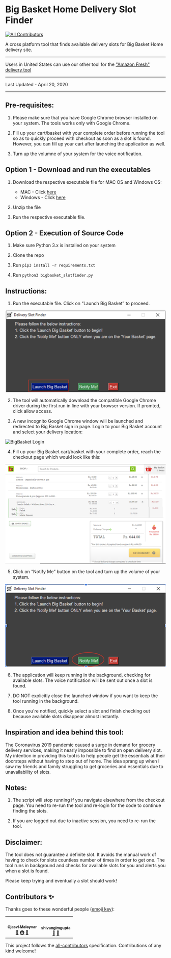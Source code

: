 # Big Basket Home Delivery Slot Finder
<!-- ALL-CONTRIBUTORS-BADGE:START - Do not remove or modify this section -->
[![All Contributors](https://img.shields.io/badge/all_contributors-2-orange.svg?style=flat-square)](#contributors-)
<!-- ALL-CONTRIBUTORS-BADGE:END -->
A cross platform tool that finds available delivery slots for Big Basket Home delivery site.

****
Users in United States can use our other tool for the ["Amazon Fresh" delivery tool](https://github.com/ojasvi92/Amazon-Fresh-Delivery-Slot-Notifier-COVID-19)
****
Last Updated - April 20, 2020
****

## Pre-requisites: 

1. Please make sure that you have Google Chrome browser installed on your system. The tools works only with Google Chrome.

2. Fill up your cart/basket with your complete order before running the tool so as to quickly proceed with checkout as soon as a slot is found. However, you can fill up your cart after launching the application as well.

3. Turn up the volumne of your system for the voice notification.



## Option 1 - Download and run the executables

1. Download the respective executable file for MAC OS and Windows OS:
	* MAC - Click [here](https://github.com/vivekgautam104/bigbasket-slot-finder/files/4507568/bigbasket_slotfinder_macOS.zip)
	* Windows - Click [here](https://github.com/vivekgautam104/bigbasket-slot-finder/files/4507569/bigbasket_slotfinder_win.zip)

2. Unzip the file

3. Run the respective executable file.

## Option 2 - Execution of Source Code 

1. Make sure Python 3.x is installed on your system

2. Clone the repo

3. Run `pip3 install -r requirements.txt`

4. Run `python3 bigbasket_slotfinder.py`

## Instructions:

1. Run the executable file. Click on “Launch Big Basket” to proceed.

![GUILaunch](https://raw.githubusercontent.com/vivekgautam104/bigbasket-slot-finder/master/SlotFinder/images/DeliverySlotFinderLaunchBigBasket.png)

2. The tool will automatically download the compatible Google Chrome driver during the first run in line with your browser version. If promted, click allow access.

3. A new incognito Google Chrome window will be launched and redirected to Big Basket sign in page. Login to your Big Basket account and select your delivery location:

![BigBasket Login](https://raw.githubusercontent.com/vivekgautam104/bigbasket-slot-finder/master/SlotFinder/images/login.png)

4. Fill up your Big Basket cart/basket with your complete order, reach the checkout page which would look like this:

![BasketPage](https://raw.githubusercontent.com/vivekgautam104/bigbasket-slot-finder/master/SlotFinder/images/basketpage.png)

5. Click on “Notify Me” button on the tool and turn up the volume of your system.

![GuiNotifyMe](https://raw.githubusercontent.com/vivekgautam104/bigbasket-slot-finder/master/SlotFinder/images/DeliverySlotFinderNotifyMe.png)

6. The application will keep running in the background, checking for available slots. The voice notification will be sent out once a slot is found.

7. DO NOT explicitly close the launched window if you want to keep the tool running in the background. 

8. Once you're notified, quickly select a slot and finish checking out because available slots disappear almost instantly.


## Inspiration and idea behind this tool:

The Coronavirus 2019 pandemic caused a surge in demand for grocery delivery services, making it nearly impossible to find an open delivery slot. My intention in providing this tool is to help people get the essentials at their doorsteps without having to step out of home. The idea sprang up when I saw my friends and family struggling to get groceries and essentials due to unavailability of slots.

## Notes:
1. The script will stop running if you navigate elsewhere from the checkout page. You need to re-run the tool and re-login for the code to continue finding the slots.

2. If you are logged out due to inactive session, you need to re-run the tool.


## Disclaimer:
The tool does not guarantee a definite slot. It avoids the manual work of having to check for slots countless number of times in order to get one. The tool runs in background and checks for available slots for you and alerts you when a slot is found.

Please keep trying and eventually a slot should work! 

## Contributors ✨

Thanks goes to these wonderful people ([emoji key](https://allcontributors.org/docs/en/emoji-key)):

<!-- ALL-CONTRIBUTORS-LIST:START - Do not remove or modify this section -->
<!-- prettier-ignore-start -->
<!-- markdownlint-disable -->
<table>
  <tr>
    <td align="center"><a href="https://github.com/ojasvi92"><img src="https://avatars3.githubusercontent.com/u/4646567?v=4" width="100px;" alt=""/><br /><sub><b>Ojasvi Maleyvar</b></sub></a><br /><a href="#design-ojasvi92" title="Design">🎨</a> <a href="#infra-ojasvi92" title="Infrastructure (Hosting, Build-Tools, etc)">🚇</a> <a href="#maintenance-ojasvi92" title="Maintenance">🚧</a></td>
    <td align="center"><a href="https://github.com/shivangimgupta"><img src="https://avatars3.githubusercontent.com/u/32472018?v=4" width="100px;" alt=""/><br /><sub><b>shivangimgupta</b></sub></a><br /><a href="#userTesting-shivangimgupta" title="User Testing">📓</a> <a href="https://github.com/vivekgautam104/bigbasket-slot-finder/commits?author=shivangimgupta" title="Documentation">📖</a></td>
  </tr>
</table>

<!-- markdownlint-enable -->
<!-- prettier-ignore-end -->
<!-- ALL-CONTRIBUTORS-LIST:END -->

This project follows the [all-contributors](https://github.com/all-contributors/all-contributors) specification. Contributions of any kind welcome!